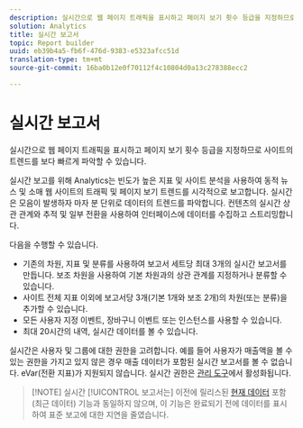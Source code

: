 ```yaml
---
description: 실시간으로 웹 페이지 트래픽을 표시하고 페이지 보기 횟수 등급을 지정하므로 사이트의 트렌드를 보다 빠르게 파악할 수 있습니다.
solution: Analytics
title: 실시간 보고서
topic: Report builder
uuid: eb39b4a5-fb6f-476d-9383-e5323afcc51d
translation-type: tm+mt
source-git-commit: 16ba0b12e0f70112f4c10804d0a13c278388ecc2

---
```



# 실시간 보고서

실시간으로 웹 페이지 트래픽을 표시하고 페이지 보기 횟수 등급을 지정하므로 사이트의 트렌드를 보다 빠르게 파악할 수 있습니다.

실시간 보고를 위해 Analytics는 빈도가 높은 지표 및 사이트 분석을 사용하여 동적 뉴스 및 소매 웹 사이트의 트래픽 및 페이지 보기 트렌드를 시각적으로 보고합니다. 실시간은 모음이 발생하자 마자 분 단위로 데이터의 트렌드를 파악합니다. 컨텐츠의 실시간 상관 관계와 추적 및 일부 전환을 사용하여 인터페이스에 데이터를 수집하고 스트리밍합니다.

다음을 수행할 수 있습니다.

* 기존의 차원, 지표 및 분류를 사용하여 보고서 세트당 최대 3개의 실시간 보고서를 만듭니다. 보조 차원을 사용하여 기본 차원과의 상관 관계를 지정하거나 분류할 수 있습니다.
* 사이트 전체 지표 이외에 보고서당 3개(기본 1개와 보조 2개)의 차원(또는 분류)을 추가할 수 있습니다.
* 모든 사용자 지정 이벤트, 장바구니 이벤트 또는 인스턴스를 사용할 수 있습니다.
* 최대 20시간의 내역, 실시간 데이터를 볼 수 있습니다.

실시간은 사용자 및 그룹에 대한 권한을 고려합니다. 예를 들어 사용자가 매출액을 볼 수 있는 권한을 가지고 있지 않은 경우 매출 데이터가 포함된 실시간 보고서를 볼 수 없습니다. eVar(전환 지표)가 지원되지 않습니다. 실시간 권한은 [관리 도구](https://marketing.adobe.com/resources/help/en_US/reference/RealTime_Reports_Configuration.html)에서 활성화됩니다.

> [!NOTE] 실시간 [!UICONTROL 보고서는] 이전에 릴리스된 [현재 데이터](https://marketing.adobe.com/resources/help/en_US/arb/options.html) 포함(최근 데이터) 기능과 동일하지 않으며, 이 기능은 완료되기 전에 데이터를 표시하여 표준 보고에 대한 지연을 줄였습니다.

